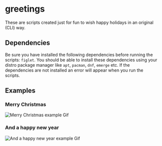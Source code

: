 # greetings
These are scripts created just for fun to wish happy holidays in an original (CLI) way. 

## Dependencies
Be sure you have installed the following dependencies before running the scripts: `figlet`.
You should be able to install these dependencies using your distro package manager like `apt`, `pacman`, `dnf`, `emerge` etc.
If the dependencies are not installed an error will appear when you run the scripts.

## Examples
### Merry Christmas
![Merry Christmas example Gif](https://github.com/ZappaBoy/greetings/blob/main/examples/merry-christmas-example.gif)

### And a happy new year
![And a happy new year example Gif](https://github.com/ZappaBoy/greetings/blob/main/examples/and-a-happy-new-year-example.gif)
